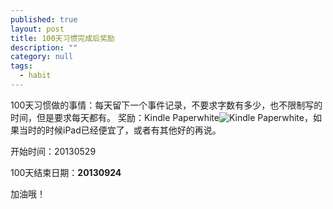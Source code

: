 ```yaml
---
published: true
layout: post
title: 100天习惯完成后奖励
description: ""
category: null
tags: 
  - habit
---
```


100天习惯做的事情：每天留下一个事件记录，不要求字数有多少，也不限制写的时间，但是要求每天都有。
奖励：Kindle Paperwhite![Kindle Paperwhite](http://g-ec4.images-amazon.com/images/G/28/kindle/dp/2012/KC/feature-design._V384892167_.jpg)，如果当时的时候iPad已经便宜了，或者有其他好的再说。

开始时间：20130529

100天结束日期：**20130924**

加油哦！

